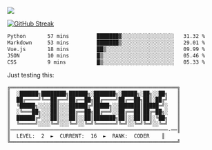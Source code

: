 ![](http://github-profile-summary-cards.vercel.app/api/cards/profile-details?username=sivori&theme=nightowl)

<a href="https://git.io/streak-stats"><img src="https://streak-stats.demolab.com?user=sivori&theme=nightowl&card_width=700&card_height=200" alt="GitHub Streak" /></a>

<!--START_SECTION:waka-->

```txt
Python       57 mins         ███████▓░░░░░░░░░░░░░░░░░   31.32 %
Markdown     53 mins         ███████▒░░░░░░░░░░░░░░░░░   29.01 %
Vue.js       18 mins         ██▒░░░░░░░░░░░░░░░░░░░░░░   09.99 %
JSON         10 mins         █▒░░░░░░░░░░░░░░░░░░░░░░░   05.46 %
CSS          9 mins          █▒░░░░░░░░░░░░░░░░░░░░░░░   05.33 %
```

<!--END_SECTION:waka-->

Just testing this:

<!--START_SECTION:streak-->


```
╔══════════════════════════════════════════════════════╗
║  ░██████╗████████╗██████╗░███████╗░█████╗░██╗░░██╗   ║
║  ██╔════╝╚══██╔══╝██╔══██╗██╔════╝██╔══██╗██║░██╔╝   ║
║  ╚█████╗░░░░██║░░░██████╔╝█████╗░░███████║█████═╝░   ║
║  ░╚═══██╗░░░██║░░░██╔══██╗██╔══╝░░██╔══██║██╔═██╗░   ║
║  ██████╔╝░░░██║░░░██║░░██║███████╗██║░░██║██║░╚██╗   ║
║  ╚═════╝░░░░╚═╝░░░╚═╝░░╚═╝╚══════╝╚═╝░░╚═╝╚═╝░░╚═╝   ║
║───────────────────────────────────────────────────-──║
║  LEVEL:  2  ►  CURRENT:  16  ►  RANK:  CODER    ║
╚══════════════════════════════════════════════════════╝
```

<!--END_SECTION:streak-->
